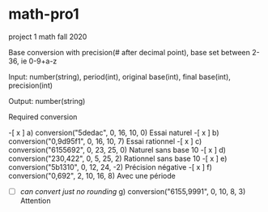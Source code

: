 # math-pro1

project 1 math fall 2020

Base conversion with precision(# after decimal point), base set between 2-36, ie 0-9+a-z

Input: number(string), period(int), original base(int), final base(int), precision(int)

Output: number(string)

Required conversion

-[ x ] a) conversion("5dedac", 0, 16, 10, 0) Essai naturel
-[ x ] b) conversion("0,9d95f1", 0, 16, 10, 7) Essai rationnel
-[ x ] c) conversion("6155692", 0, 23, 25, 0) Naturel sans base 10
-[ x ] d) conversion("230,422", 0, 5, 25, 2) Rationnel sans base 10
-[ x ] e) conversion("5b1310", 0, 12, 24, -2) Précision négative
-[ x ] f) conversion("0,692", 2, 10, 16, 8) Avec une période
-[ ] *can convert just no rounding* g) conversion("6155,9991", 0, 10, 8, 3) Attention 
